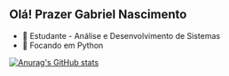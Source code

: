 ## Olá! Prazer Gabriel Nascimento
- 🔭 Estudante - Análise e Desenvolvimento de Sistemas
- 🌱 Focando em Python 

[![Anurag's GitHub stats](https://github-readme-stats.vercel.app/api?username=ogabrielgsnicons=true&theme=radical)](https://github.com/anuraghazra/github-readme-stats)
